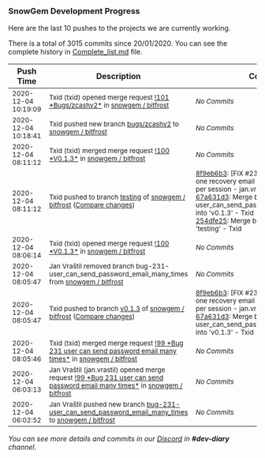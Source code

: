 
### SnowGem Development Progress

Here are the last 10 pushes to the projects we are currently working.

There is a total of 3015 commits since 20/01/2020. You can see the complete history in
 [Complete_list.md](Complete_list.md) file.

| Push Time | Description | Commits |
| --- | --- | --- |
| <sub>2020-12-04 10:19:09</sub> | <sub>Txid (txid) opened merge request [\!101 \*Bugs/zcashv2\*](https://gitlab.com/snowgem/bitfrost/-/merge_requests/101) in [snowgem / bitfrost](https://gitlab.com/snowgem/bitfrost)</sub> | <sub>_No Commits_</sub> |
| <sub>2020-12-04 10:18:41</sub> | <sub>Txid pushed new branch [bugs/zcashv2](https://gitlab.com/snowgem/bitfrost/commits/bugs/zcashv2) to [snowgem / bitfrost](https://gitlab.com/snowgem/bitfrost)</sub> | <sub>_No Commits_</sub> |
| <sub>2020-12-04 08:11:12</sub> | <sub>Txid (txid) merged merge request [\!100 \*V0\.1\.3\*](https://gitlab.com/snowgem/bitfrost/-/merge_requests/100) in [snowgem / bitfrost](https://gitlab.com/snowgem/bitfrost)</sub> | <sub>_No Commits_</sub> |
| <sub>2020-12-04 08:11:12</sub> | <sub>Txid pushed to branch [testing](https://gitlab.com/snowgem/bitfrost/commits/testing) of [snowgem / bitfrost](https://gitlab.com/snowgem/bitfrost) ([Compare changes](https://gitlab.com/snowgem/bitfrost/compare/ecd95893ba356ab7a1d626eabcbcbe8cadf109bf...254dfe2577224c6b81850ca8ca2b711d1c05c766))</sub> | <sub>[8f9eb6b3](https://gitlab.com/snowgem/bitfrost/-/commit/8f9eb6b36fc34eaa74619693badfa77dac8eab57): [FIX #231] User can send only one recovery email at once but multiple time per session - jan.vrastil<br>[67a631d3](https://gitlab.com/snowgem/bitfrost/-/commit/67a631d335aac1c1c9b4535dc6d48c9c7e91234a): Merge branch 'bug-231-user_can_send_password_email_many_times' into 'v0.1.3' - Txid<br>[254dfe25](https://gitlab.com/snowgem/bitfrost/-/commit/254dfe2577224c6b81850ca8ca2b711d1c05c766): Merge branch 'v0.1.3' into 'testing' - Txid</sub> |
| <sub>2020-12-04 08:06:14</sub> | <sub>Txid (txid) opened merge request [\!100 \*V0\.1\.3\*](https://gitlab.com/snowgem/bitfrost/-/merge_requests/100) in [snowgem / bitfrost](https://gitlab.com/snowgem/bitfrost)</sub> | <sub>_No Commits_</sub> |
| <sub>2020-12-04 08:05:47</sub> | <sub>Jan Vraštil removed branch bug-231-user_can_send_password_email_many_times from [snowgem / bitfrost](https://gitlab.com/snowgem/bitfrost)</sub> | <sub>_No Commits_</sub> |
| <sub>2020-12-04 08:05:47</sub> | <sub>Txid pushed to branch [v0\.1\.3](https://gitlab.com/snowgem/bitfrost/commits/v0.1.3) of [snowgem / bitfrost](https://gitlab.com/snowgem/bitfrost) ([Compare changes](https://gitlab.com/snowgem/bitfrost/compare/4d6c0811c7380fc6a1232cb6d32e1f5a1dc5ef9f...67a631d335aac1c1c9b4535dc6d48c9c7e91234a))</sub> | <sub>[8f9eb6b3](https://gitlab.com/snowgem/bitfrost/-/commit/8f9eb6b36fc34eaa74619693badfa77dac8eab57): [FIX #231] User can send only one recovery email at once but multiple time per session - jan.vrastil<br>[67a631d3](https://gitlab.com/snowgem/bitfrost/-/commit/67a631d335aac1c1c9b4535dc6d48c9c7e91234a): Merge branch 'bug-231-user_can_send_password_email_many_times' into 'v0.1.3' - Txid</sub> |
| <sub>2020-12-04 08:05:46</sub> | <sub>Txid (txid) merged merge request [\!99 \*Bug 231 user can send password email many times\*](https://gitlab.com/snowgem/bitfrost/-/merge_requests/99) in [snowgem / bitfrost](https://gitlab.com/snowgem/bitfrost)</sub> | <sub>_No Commits_</sub> |
| <sub>2020-12-04 06:03:13</sub> | <sub>Jan Vraštil (jan.vrastil) opened merge request [\!99 \*Bug 231 user can send password email many times\*](https://gitlab.com/snowgem/bitfrost/-/merge_requests/99) in [snowgem / bitfrost](https://gitlab.com/snowgem/bitfrost)</sub> | <sub>_No Commits_</sub> |
| <sub>2020-12-04 06:02:52</sub> | <sub>Jan Vraštil pushed new branch [bug\-231\-user\_can\_send\_password\_email\_many\_times](https://gitlab.com/snowgem/bitfrost/commits/bug-231-user_can_send_password_email_many_times) to [snowgem / bitfrost](https://gitlab.com/snowgem/bitfrost)</sub> | <sub>_No Commits_</sub> |

_You can see more details and commits in our [Discord](https://discord.gg/zumGnbg) in **#dev-diary** channel._

